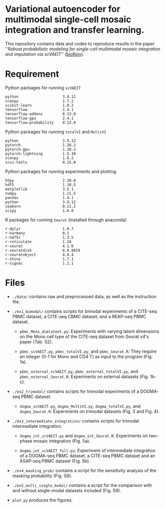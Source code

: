 # Variational autoencoder for multimodal single-cell mosaic integration and transfer learning.

This repository contains data and codes to reproduce results in the paper ''*Robust probabilistic modeling for single-cell multimodal mosaic integration and imputation via scVAEIT*'' ([bioRxiv](https://doi.org/10.1101/2022.07.25.501456)).


# Requirement


Python packages for running `scVAEIT`

```
python                    3.8.12
scanpy                    1.7.2
scikit-learn              1.0.2
tensorflow                2.4.1
tensorflow-addons         0.13.0
tensorflow-gpu            2.4.1
tensorflow-probability    0.13.0 
```


Python packages for running `totalVI` and `MultiVI`

```
python                    3.9.12
pytorch                   1.10.2
pytorch-gpu               1.10.2
pytorch-lightning         1.5.10
scanpy                    1.8.2
scvi-tools                0.15.0
```


Python packages for running experiments and plotting:

```
h5py                      2.10.0
hdf5                      1.10.5
matplotlib                3.5.1
numpy                     1.21.5
pandas                    1.4.1
python                    3.8.12
seaborn                   0.11.2
scipy                     1.8.0
```

R packages for running `Seurat` (installed through anaconda)

```
r-dplyr                   1.0.7
r-harmony                 0.1
r-hdf5r                   1.3.5
r-reticulate              1.24
r-seurat                  4.1.0
r-seuratdisk              0.0.9019
r-seuratobject            4.0.4
r-shiny                   1.7.1
r-signac                  1.2.1
```


# Files

- `./data/` contains raw and preprocessed data, as well as the instruction file.
- `./ex1_bimodal/` contains scripts for bimodal experiments of a CITE-seq PBMC dataset, a CITE-seq CBMC dataset, and a REAP-seq PBMC dataset.

	- `pbmc_Mono_dimlatent.py`: Experiments with varying latent dimensions on the Mono cell type of the CITE-seq dataset from Seurat v4's paper (Tab. S2).

	- `pbmc_scVAEIT.py`, `pbmc_totalVI.py`, and `pbmc_Seurat.R`: They require an integer (0-1 for Mono and CD4 T) as input to the program (Fig. 1a).

	- `pbmc_external_scVAEIT.py`, `pbmc_external_totalVI.py`, and `pbmc_external_Seurat.R`: Experiments on external datasets (Fig. 1b-c).

- `./ex2_trimodal/` contains scripts for trimodal experiments of a DOGMA-seq PBMC dataset.

	- `dogma_scVAEIT.py`, `dogma_MultiVI.py`, `dogma_totalVI.py`, and `dogma_Seurat.R`: Experiments on trimodal datasets (Fig. 3 and Fig. 4).

- `./ex3_intermediate_integration/` contains scripts for trimodal intermediate integration.

	- `dogma_int_scVAEIT.py` and `dogma_int_Seurat.R`: Experiments on two-phase mosaic integration (Fig. 5a).

	- `dogma_int_scVAEIT_full.py`: Experiment of intermediate integration of a DOGMA-seq PBMC dataset, a CITE-seq PBMC dataset and an ASAP-seq PBMC dataset (Fig. 5b).

- `./ex4_masking_prob/` contains a script for the sensitivity analysis of the masking probability (Fig. S8).

- `./ex5_multi_single_modal/` contains a script for the comparison with and without single-modal datasets included (Fig. S9).

- `plot.py` produces the figures.